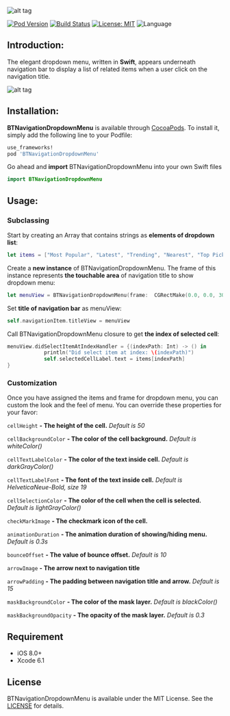![alt tag](https://github.com/PhamBaTho/BTNavigationDropdownMenu/blob/master/Assets/BTNavigationDropdownLogo.png)

[![Pod Version](https://img.shields.io/cocoapods/v/BTNavigationDropdownMenu.svg?style=flat)](http://cocoadocs.org/docsets/BTNavigationDropdownMenu/)
[![Build Status](https://travis-ci.org/PhamBaTho/BTNavigationDropdownMenu.svg?branch=master)](https://travis-ci.org/PhamBaTho/BTNavigationDropdownMenu)
[![License: MIT](https://img.shields.io/badge/license-MIT-blue.svg?style=flat)](https://github.com/PhamBaTho/BTNavigationDropdownMenu/blob/master/LICENSE)
![Language](https://img.shields.io/badge/language-Swift-brightgreen.svg?style=flat)

## Introduction:
The elegant dropdown menu, written in **Swift**, appears underneath navigation bar to display a list of related items when a user click on the navigation title.

![alt tag](https://github.com/PhamBaTho/BTNavigationDropdownMenu/blob/master/Assets/Demo.gif)

## Installation:

**BTNavigationDropdownMenu** is available through [CocoaPods](http://cocoapods.org). To install
it, simply add the following line to your Podfile:

```ruby
use_frameworks!
pod 'BTNavigationDropdownMenu'
```
Go ahead and **import** BTNavigationDropdownMenu into your own Swift files 
```swift
import BTNavigationDropdownMenu
```

## Usage:
### Subclassing
Start by creating an Array that contains strings as **elements of dropdown list**:
```swift
let items = ["Most Popular", "Latest", "Trending", "Nearest", "Top Picks"]
```
Create a **new instance** of BTNavigationDropdownMenu. The frame of this instance represents **the touchable area** of navigation title to show dropdown menu:
```swift
let menuView = BTNavigationDropdownMenu(frame:  CGRectMake(0.0, 0.0, 300, 44), title: items.first!, items: items, containerView: self.view)
```
Set **title of navigation bar** as menuView:
```swift
self.navigationItem.titleView = menuView
```
Call BTNavigationDropdownMenu closure to get **the index of selected cell**:
```swift
menuView.didSelectItemAtIndexHandler = {(indexPath: Int) -> () in
            println("Did select item at index: \(indexPath)")
            self.selectedCellLabel.text = items[indexPath]
}
```

### Customization
Once you have assigned the items and frame for dropdown menu, you can custom the look and the feel of menu. You can override these properties for your favor:

`cellHeight` **- The height of the cell.** *Default is 50*

`cellBackgroundColor` **- The color of the cell background.** *Default is whiteColor()*

`cellTextLabelColor` **- The color of the text inside cell.** *Default is darkGrayColor()*

`cellTextLabelFont` **- The font of the text inside cell.** *Default is HelveticaNeue-Bold, size 19*

`cellSelectionColor`  **- The color of the cell when the cell is selected.** *Default is lightGrayColor()*

`checkMarkImage`  **- The checkmark icon of the cell.**

`animationDuration`  **- The animation duration of showing/hiding menu.** *Default is 0.3s*

`bounceOffset`  **- The value of bounce offset.** *Default is 10*

`arrowImage`  **- The arrow next to navigation title**

`arrowPadding`  **- The padding between navigation title and arrow.** *Default is 15*

`maskBackgroundColor`  **- The color of the mask layer.** *Default is blackColor()*

`maskBackgroundOpacity`  **- The opacity of the mask layer.** *Default is 0.3*

## Requirement
- iOS 8.0+
- Xcode 6.1

## License
BTNavigationDropdownMenu is available under the MIT License. See the [LICENSE](https://github.com/PhamBaTho/BTNavigationDropdownMenu/blob/master/LICENSE) for details.
